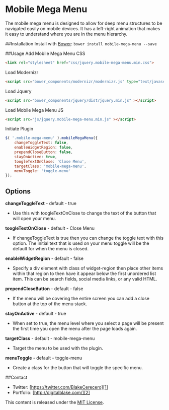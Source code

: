 Mobile Mega Menu
================

The mobile mega menu is designed to allow for deep menu structures to be navigated easily on mobile devices. It has a left-right animation that makes it easy to understand where you are in the menu hierarchy.

##Installation
Install with [Bower](http://bower.io/): ```bower install mobile-mega-menu --save```

##Usage
Add Mobile Mega Menu CSS
```html
<link rel="stylesheet" href="css/jquery.mobile-mega-menu.min.css">
```

Load Modernizr
```html
<script src="bower_components/modernizr/modernizr.js" type="text/javascript"></script>
```

Load Jquery
```html
<script src="bower_components/jquery/dist/jquery.min.js" ></script>
```

Load Mobile Mega Menu JS
```html
<script src="js/jquery.mobile-mega-menu.min.js" ></script>
```

Initiate Plugin
```javascript
$( '.mobile-mega-menu' ).mobileMegaMenu({
	changeToggleText: false,
	enableWidgetRegion: false,
	prependCloseButton: false,
	stayOnActive: true,
	toogleTextOnClose: 'Close Menu',
	targetClass: 'mobile-mega-menu',
	menuToggle: 'toggle-menu'
});
```

## Options
**changeToggleText** - default - true
- Use this with toogleTextOnClose to change the text of the button that will open your menu.

**toogleTextOnClose** - default - Close Menu
- If changeToggleText is true then you can change the toggle text with this option. The initial text that is used on your menu toggle will be the default for when the menu is closed.

**enableWidgetRegion** - default - false
- Specify a div element with class of widget-region then place other items within that region to then have it appear below the first unordered list item. This can be search fields, social media links, or any valid HTML.

**prependCloseButton** - default - false
- If the menu will be covering the entire screen you can add a close button at the top of the menu stack.

**stayOnActive** - default - true
- When set to true, the menu level where you select a page will be present the first time you open the menu after the page loads again.

**targetClass** - default - mobile-mega-menu
- Target the menu to be used with the plugin.

**menuToggle** - default - toggle-menu
- Create a class for the button that will toggle the specific menu.

##Contact
   * Twitter: [https://twitter.com/BlakeCerecero][1]
   * Portfolio: [http://digitalblake.com/][2]
   
[1]: https://twitter.com/BlakeCerecero "https://twitter.com/BlakeCerecero"
[2]: http://digitalblake.com/ "http://digitalblake.com/"

This content is released under the [MIT License](http://opensource.org/licenses/MIT).